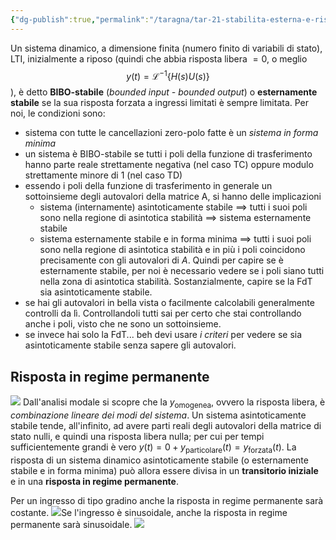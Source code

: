 ```yaml
---
{"dg-publish":true,"permalink":"/taragna/tar-21-stabilita-esterna-e-risposta-a-regime/"}
---
```


Un sistema dinamico, a dimensione finita (numero finito di variabili di stato), LTI, inizialmente a riposo (quindi che abbia risposta libera $= 0$, o meglio 
$$y(t)=\mathcal{L}^{-1}\{H(s)U(s)\}$$), è detto **BIBO-stabile** (*bounded input - bounded output*) o **esternamente stabile** se la sua risposta forzata a ingressi limitati è sempre limitata.
Per noi, le condizioni sono:
- sistema con tutte le cancellazioni zero-polo fatte è un *sistema in forma minima*
- un sistema è BIBO-stabile se tutti i poli della funzione di trasferimento hanno parte reale strettamente negativa (nel caso TC) oppure modulo strettamente minore di 1 (nel caso TD)
- essendo i poli della funzione di trasferimento in generale un sottoinsieme degli autovalori della matrice A, si hanno delle implicazioni
	- sistema (internamente) asintoticamente stabile $\implies$ tutti i suoi poli sono nella regione di asintotica stabilità $\implies$ sistema esternamente stabile 
	- sistema esternamente stabile e in forma minima $\implies$ tutti i suoi poli sono nella regione di asintotica stabilità e in più i poli coincidono precisamente con gli autovalori di $A$.
Quindi per capire se è esternamente stabile, per noi è necessario vedere se i poli siano tutti nella zona di asintotica stabilità. Sostanzialmente, capire se la FdT sia asintoticamente stabile.
- se hai gli autovalori in bella vista o facilmente calcolabili generalmente controlli da lì. Controllandoli tutti sai per certo che stai controllando anche i poli, visto che ne sono un sottoinsieme.
- se invece hai solo la FdT... beh devi usare *i criteri* per vedere se sia asintoticamente stabile senza sapere gli autovalori. 
## Risposta in regime permanente
![](/img/user/img/confr_omg_part.png)
Dall'analisi modale si scopre che la $y_\text{omogenea}$, ovvero la risposta libera, è *combinazione lineare dei modi del sistema*. Un sistema asintoticamente stabile tende, all'infinito, ad avere parti reali degli autovalori della matrice di stato nulli, e quindi una risposta libera nulla; per cui per tempi sufficientemente grandi è vero $y(t)=0+y_{\text{particolare}}(t)=y_{\text{forzata}}(t)$.
La risposta di un sistema dinamico asintoticamente stabile (o esternamente stabile e in forma minima) può allora essere divisa in un **transitorio iniziale** e in una **risposta in regime permanente**. 

Per un ingresso di tipo gradino anche la risposta in regime permanente sarà costante. ![](/img/user/img/perm_sin.png)Se l'ingresso è sinusoidale, anche la risposta in regime permanente sarà sinusoidale.
![](/img/user/img/perm_grad.png)
